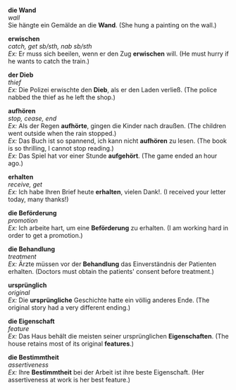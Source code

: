 **die Wand**  
*wall*  
Sie hängte ein Gemälde an die **Wand**. (She hung a painting on the wall.)

**erwischen**  
*catch, get sb/sth, nab sb/sth*  
*Ex:* Er muss sich beeilen, wenn er den Zug **erwischen** will. (He must hurry if he wants to catch the train.)  

**der Dieb**  
*thief*  
*Ex:* Die Polizei erwischte den **Dieb**, als er den Laden verließ. (The police nabbed the thief as he left the shop.)

**aufhören**  
*stop, cease, end*  
*Ex:* Als der Regen **aufhörte**, gingen die Kinder nach draußen. (The children went outside when the rain stopped.)  
*Ex:* Das Buch ist so spannend, ich kann nicht **aufhören** zu lesen. (The book is so thrilling, I cannot stop reading.)  
*Ex:* Das Spiel hat vor einer Stunde **aufgehört**. (The game ended an hour ago.)

**erhalten**  
*receive, get*  
*Ex:* Ich habe Ihren Brief heute **erhalten**, vielen Dank!. (I received your letter today, many thanks!)

**die Beförderung**  
*promotion*  
*Ex:* Ich arbeite hart, um eine **Beförderung** zu erhalten. (I am working hard in order to get a promotion.)

**die Behandlung**  
*treatment*  
*Ex:* Ärzte müssen vor der **Behandlung** das Einverständnis der Patienten erhalten. (Doctors must obtain the patients' consent before treatment.)

**ursprünglich**  
*original*  
*Ex:* Die **ursprüngliche** Geschichte hatte ein völlig anderes Ende. (The original story had a very different ending.)

**die Eigenschaft**  
*feature*  
*Ex:* Das Haus behält die meisten seiner ursprünglichen **Eigenschaften**. (The house retains most of its original **features**.)

**die Bestimmtheit**  
*assertiveness*  
*Ex:* Ihre **Bestimmtheit** bei der Arbeit ist ihre beste Eigenschaft. (Her assertiveness at work is her best feature.)




